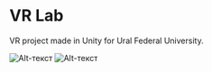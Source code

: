 # VR Lab
 VR project made in Unity for Ural Federal University.
 
![Alt-текст](https://github.com/NikitaMochalov/Media-for-Readme/blob/main/Gifs/chemistry-min.gif "Орк")
![Alt-текст](https://github.com/NikitaMochalov/Media-for-Readme/blob/main/Gifs/chemistry.gif "Орк")
